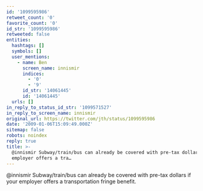 ```yaml
---
id: '1099595986'
retweet_count: '0'
favorite_count: '0'
id_str: '1099595986'
retweeted: false
entities:
  hashtags: []
  symbols: []
  user_mentions:
    - name: Ben
      screen_name: innismir
      indices:
        - '0'
        - '9'
      id_str: '14061445'
      id: '14061445'
  urls: []
in_reply_to_status_id_str: '1099571527'
in_reply_to_screen_name: innismir
original_url: https://twitter.com/jth/status/1099595986
date: '2009-01-06T15:09:49.000Z'
sitemap: false
robots: noindex
reply: true
title: >-
  @innismir Subway/train/bus can already be covered with pre-tax dollars if your
  employer offers a tra…
---
```


@innismir Subway/train/bus can already be covered with pre-tax dollars if your employer offers a transportation fringe benefit.